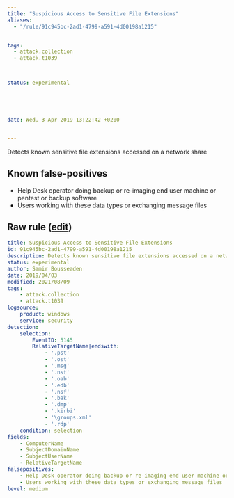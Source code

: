 ```yaml
---
title: "Suspicious Access to Sensitive File Extensions"
aliases:
  - "/rule/91c945bc-2ad1-4799-a591-4d00198a1215"


tags:
  - attack.collection
  - attack.t1039



status: experimental





date: Wed, 3 Apr 2019 13:22:42 +0200


---
```


Detects known sensitive file extensions accessed on a network share

<!--more-->


## Known false-positives

* Help Desk operator doing backup or re-imaging end user machine or pentest or backup software
* Users working with these data types or exchanging message files




## Raw rule ([edit](https://github.com/SigmaHQ/sigma/edit/master/rules/windows/builtin/security/win_susp_raccess_sensitive_fext.yml))
```yaml
title: Suspicious Access to Sensitive File Extensions
id: 91c945bc-2ad1-4799-a591-4d00198a1215
description: Detects known sensitive file extensions accessed on a network share
status: experimental
author: Samir Bousseaden
date: 2019/04/03
modified: 2021/08/09
tags:
    - attack.collection
    - attack.t1039
logsource:
    product: windows
    service: security
detection:
    selection:
        EventID: 5145
        RelativeTargetName|endswith:
            - '.pst'
            - '.ost'
            - '.msg'
            - '.nst'
            - '.oab'
            - '.edb'
            - '.nsf'
            - '.bak'
            - '.dmp'
            - '.kirbi'
            - '\groups.xml'
            - '.rdp'
    condition: selection
fields:
    - ComputerName
    - SubjectDomainName
    - SubjectUserName
    - RelativeTargetName
falsepositives:
    - Help Desk operator doing backup or re-imaging end user machine or pentest or backup software
    - Users working with these data types or exchanging message files
level: medium

```
